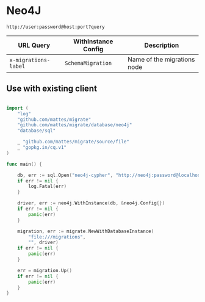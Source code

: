 # Neo4J

`http://user:password@host:port?query`

| URL Query  | WithInstance Config | Description |
|------------|---------------------|-------------|
| `x-migrations-label` | `SchemaMigration` | Name of the migrations node |

## Use with existing client

```go

import (
	"log"
	"github.com/mattes/migrate"
	"github.com/mattes/migrate/database/neo4j"
	"database/sql"

	_ "github.com/mattes/migrate/source/file"
	_ "gopkg.in/cq.v1"
)

func main() {

	db, err := sql.Open("neo4j-cypher", "http://neo4j:password@localhost:7474")
	if err != nil {
		log.Fatal(err)
	}

	driver, err := neo4j.WithInstance(db, &neo4j.Config{})
	if err != nil {
		panic(err)
	}

	migration, err := migrate.NewWithDatabaseInstance(
		"file:///migrations",
		"", driver)
	if err != nil {
		panic(err)
	}

	err = migration.Up()
	if err != nil {
		panic(err)
	}
}
```
